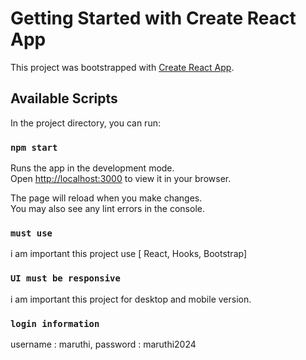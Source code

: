 # Getting Started with Create React App

This project was bootstrapped with [Create React App](https://github.com/facebook/create-react-app).

## Available Scripts

In the project directory, you can run:

### `npm start`

Runs the app in the development mode.\
Open [http://localhost:3000](http://localhost:3000) to view it in your browser.

The page will reload when you make changes.\
You may also see any lint errors in the console.

### `must use `

i am important this project use
[ React, Hooks, Bootstrap]

### `UI must be responsive`

i am important this project for desktop and mobile version.

### `login information`

username : maruthi,
password : maruthi2024
